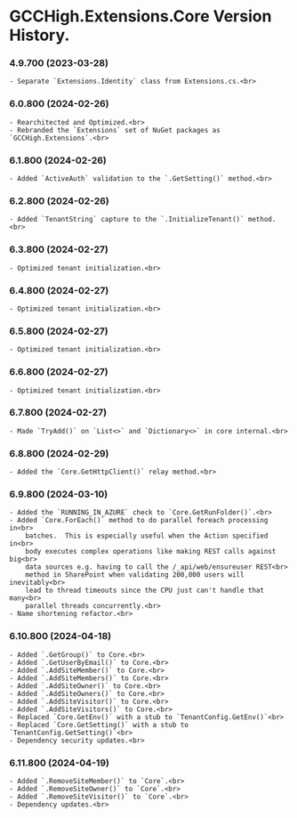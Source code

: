 ﻿# GCCHigh.Extensions.Core Version History.

### **4.9.700 (2023-03-28)**<br>
	- Separate `Extensions.Identity` class from Extensions.cs.<br>

### **6.0.800 (2024-02-26)**<br>
	- Rearchitected and Optimized.<br>
	- Rebranded the `Extensions` set of NuGet packages as `GCCHigh.Extensions`.<br>

### **6.1.800 (2024-02-26)**<br>
	- Added `ActiveAuth` validation to the `.GetSetting()` method.<br>

### **6.2.800 (2024-02-26)**<br>
	- Added `TenantString` capture to the `.InitializeTenant()` method.<br>
		
### **6.3.800 (2024-02-27)**<br>
	- Optimized tenant initialization.<br>
		
### **6.4.800 (2024-02-27)**<br>
	- Optimized tenant initialization.<br>
		
### **6.5.800 (2024-02-27)**<br>
	- Optimized tenant initialization.<br>
		
### **6.6.800 (2024-02-27)**<br>
	- Optimized tenant initialization.<br>
		
### **6.7.800 (2024-02-27)**<br>
	- Made `TryAdd()` on `List<>` and `Dictionary<>` in core internal.<br>
		
### **6.8.800 (2024-02-29)**<br>
	- Added the `Core.GetHttpClient()` relay method.<br>
		
### **6.9.800 (2024-03-10)**<br>
	- Added the `RUNNING_IN_AZURE` check to `Core.GetRunFolder()`.<br>
	- Added `Core.ForEach()` method to do parallel foreach processing in<br>
	    batches.  This is especially useful when the Action specified in<br>
		body executes complex operations like making REST calls against big<br>
		data sources e.g. having to call the /_api/web/ensureuser REST<br>
		method in SharePoint when validating 200,000 users will inevitably<br>
		lead to thread timeouts since the CPU just can't handle that many<br>
		parallel threads concurrently.<br>
	- Name shortening refactor.<br>
		
### **6.10.800 (2024-04-18)**<br>
	- Added `.GetGroup()` to Core.<br>
	- Added `.GetUserByEmail()` to Core.<br>
	- Added `.AddSiteMember()` to Core.<br>
	- Added `.AddSiteMembers()` to Core.<br>
	- Added `.AddSiteOwner()` to Core.<br>
	- Added `.AddSiteOwners()` to Core.<br>
	- Added `.AddSiteVisitor()` to Core.<br>
	- Added `.AddSiteVisitors()` to Core.<br>
	- Replaced `Core.GetEnv()` with a stub to `TenantConfig.GetEnv()`<br>
	- Replaced `Core.GetSetting()` with a stub to `TenantConfig.GetSetting()`<br>
    - Dependency security updates.<br>
		
### **6.11.800 (2024-04-19)**<br>
	- Added `.RemoveSiteMember()` to `Core`.<br>
	- Added `.RemoveSiteOwner()` to `Core`.<br>
	- Added `.RemoveSiteVisitor()` to `Core`.<br>
	- Dependency updates.<br>
